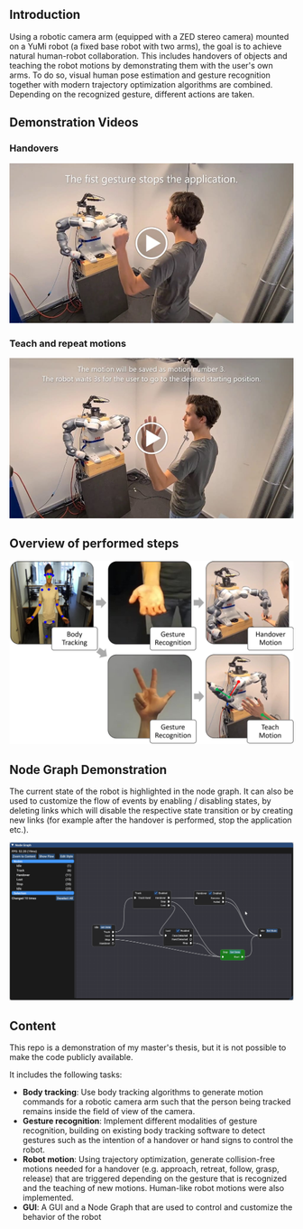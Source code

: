 ## Introduction
Using a robotic camera arm (equipped with a ZED stereo camera) mounted on a YuMi robot (a fixed base robot with two arms), the goal is to achieve natural human-robot collaboration. This includes handovers of objects and teaching the robot motions by demonstrating them with the user's own arms. To do so, visual human pose estimation and gesture recognition together with modern trajectory optimization algorithms are combined. Depending on the recognized gesture, different actions are taken.

## Demonstration Videos
### Handovers
[![Demo Video](previewHandoverVideo.jpg)](https://drive.google.com/file/d/1yyncGYVv7DoV692pkiEP54egaygbp7yu/view?usp=sharing "Demo Video")

### Teach and repeat motions
[![Demo Video Teaching](previewVideoTeach.jpg)](https://drive.google.com/file/d/1R-EjH70Cn7Vwk-38XOn4Rzy0uknQqzFN/view?usp=sharing "Demo Video Teaching")

## Overview of performed steps
<img src="overviewIntroduction.png" />

## Node Graph Demonstration
The current state of the robot is highlighted in the node graph. It can also be used to customize the flow of events by enabling / disabling states, by deleting links which will disable the respective state transition
or by creating new links (for example after the handover is performed, stop the application etc.).

<img src="imguiDemo.gif" />

## Content

This repo is a demonstration of my master's thesis, but it is not possible to make the code publicly available.

It includes the following tasks:
- **Body tracking**: Use body tracking algorithms to generate motion commands for a robotic camera arm such that the person being tracked remains inside the field of view of the camera. 
- **Gesture recognition**: Implement different modalities of gesture recognition, building on existing body tracking software to detect gestures such as the intention of a handover or hand signs to control the robot.
- **Robot motion**: Using trajectory optimization, generate collision-free motions needed for a handover (e.g. approach, retreat, follow, grasp, release) that are triggered depending on the gesture that is recognized and the teaching of new motions. Human-like robot motions were also implemented.
- **GUI**: A GUI and a Node Graph that are used to control and customize the behavior of the robot
